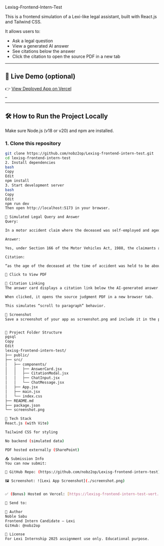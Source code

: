 Lexisg-Frontend-Intern-Test

This is a frontend simulation of a Lexi-like legal assistant, built with React.js and Tailwind CSS.

It allows users to:
- Ask a legal question
- View a generated AI answer
- See citations below the answer
- Click the citation to open the source PDF in a new tab

---

## 🚀 Live Demo (optional)

👉 [View Deployed App on Vercel](https://lexisg-frontend-intern-test-vert.vercel.app/)  
_

---

## 🛠️ How to Run the Project Locally

Make sure Node.js (v18 or v20) and npm are installed.

### 1. Clone this repository

```bash
git clone https://github.com/nobz2op/Lexisg-frontend-intern-test.git
cd lexisg-frontend-intern-test
2. Install dependencies
bash
Copy
Edit
npm install
3. Start development server
bash
Copy
Edit
npm run dev
Then open http://localhost:5173 in your browser.

💬 Simulated Legal Query and Answer
Query:

In a motor accident claim where the deceased was self-employed and aged 54–55 years at the time of death, is the claimant entitled to an addition towards future prospects in computing compensation under Section 166 of the Motor Vehicles Act, 1988? If so, how much?

Answer:

Yes, under Section 166 of the Motor Vehicles Act, 1988, the claimants are entitled to an addition for future prospects even when the deceased was self-employed and aged 54–55 years at the time of the accident. In Dani Devi v. Pritam Singh, the Court held that 10% of the deceased’s annual income should be added as future prospects.

Citation:

“as the age of the deceased at the time of accident was held to be about 54–55 years by the learned Tribunal, being self-employed, as such, 10% of annual income should have been awarded on account of future prospects.” (Para 7)

📄 Click to View PDF

🔗 Citation Linking
The answer card displays a citation link below the AI-generated answer.

When clicked, it opens the source judgment PDF in a new browser tab.

This simulates “scroll to paragraph” behavior.

📸 Screenshot
Save a screenshot of your app as screenshot.png and include it in the project folder.


📁 Project Folder Structure
pgsql
Copy
Edit
lexisg-frontend-intern-test/
├── public/
├── src/
│   ├── components/
│   │   ├── AnswerCard.jsx      
│   │   ├── CitationModal.jsx   
│   │   ├── ChatInput.jsx
│   │   └── ChatMessage.jsx
│   ├── App.jsx
│   ├── main.jsx
│   └── index.css
├── README.md
├── package.json
└── screenshot.png

🧰 Tech Stack
React.js (with Vite)

Tailwind CSS for styling

No backend (simulated data)

PDF hosted externally (SharePoint)

📤 Submission Info
You can now submit:

🔗 GitHub Repo: (https://github.com/nobz2op/Lexisg-frontend-intern-test)

🖼️ Screenshot: ![Lexi App Screenshot](./screenshot.png)


✅ (Bonus) Hosted on Vercel: [https://lexisg-frontend-intern-test-vert.vercel.app/]

📧 Send to: 

👤 Author
Noble Sabu
Frontend Intern Candidate – Lexi
GitHub: @nobz2op

📝 License
For Lexi Internship 2025 assignment use only. Educational purpose.